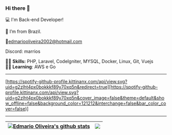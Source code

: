 
### Hi there 👋

:computer: I'm Back-end Developer!

:house_with_garden: I’m from Brazil.

📧edmariooliveira2002@hotmail.com

Discord: marrios

👨‍💻  <strong>Skills:</strong> PHP, Laravel, CodeIgniter, MYSQL, Docker, Linux, Git, Vuejs <br />
👨‍💻  <strong>Learning</strong>: AWS e Go <br />


<hr>

[https://spotify-github-profile.kittinanx.com/api/view.svg?uid=g2zlht4px0bokkkf89y70xq5n&redirect=true][https://spotify-github-profile.kittinanx.com/api/view.svg?uid=g2zlht4px0bokkkf89y70xq5n&cover_image=false&theme=default&show_offline=false&background_color=121212&interchange=false&bar_color_cover=false)]
<hr>


| <a href="https://github.com/anuraghazra/github-readme-stats"><img align="center" src="https://github-readme-stats.vercel.app/api?username=edmariooliver&show_icons=true&theme=buefy&hide_border=true&count_private=true&include_all_commits=true" alt="Edmario Oliveira's github stats" /></a> | <a href="https://github.com/anuraghazra/github-readme-stats"><img align="center" src="https://github-readme-stats.vercel.app/api/top-langs/?username=edmariooliver&theme=buefy&hide_border=true&langs_count=10&layout=compact" /></a> |
| ------------- | ------------- |
